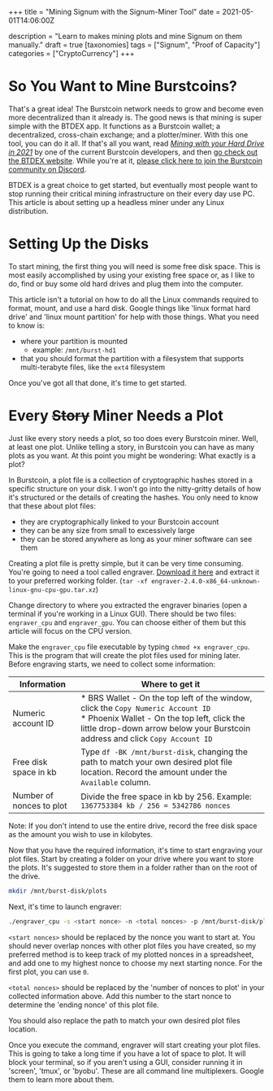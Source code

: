 +++
title = "Mining Signum with the Signum-Miner Tool"
date = 2021-05-01T14:06:00Z

description = "Learn to makes mining plots and mine Signum on them manually."
draft = true
[taxonomies]
tags = ["Signum", "Proof of Capacity"]
categories = ["CryptoCurrency"]
+++

# So You Want to Mine Burstcoins?
That's a great idea! The Burstcoin network needs to grow and become even more decentralized than it already is. The good news is that mining is super simple with the BTDEX app. It functions as a Burstcoin wallet; a decentralized, cross-chain exchange; and a plotter/miner. With this one tool, you can do it all. If that's all you want, read _[Mining with your Hard Drive in 2021][jjos-article]_ by one of the current Burstcoin developers, and then [go check out the BTDEX website][btdex]. While you're at it, [please click here to join the Burstcoin community on Discord][discord-join-link].

BTDEX is a great choice to get started, but eventually most people want to stop running their critical mining infrastructure on their every day use PC. This article is about setting up a headless miner under any Linux distribution.


# Setting Up the Disks
To start mining, the first thing you will need is some free disk space. This is most easily accomplished by using your existing free space or, as I like to do, find or buy some old hard drives and plug them into the computer.

This article isn't a tutorial on how to do all the Linux commands required to format, mount, and use a hard disk. Google things like 'linux format hard drive' and 'linux mount partition' for help with those things. What you need to know is:

  * where your partition is mounted
    * example: `/mnt/burst-hd1`
  * that you should format the partition with a filesystem that supports multi-terabyte files, like the `ext4` filesystem

Once you've got all that done, it's time to get started.

# Every ~~Story~~ Miner Needs a Plot
Just like every story needs a plot, so too does every Burstcoin miner. Well, at least one plot. Unlike telling a story, in Burstcoin you can have as many plots as you want. At this point you might be wondering: What exactly is a plot?

In Burstcoin, a plot file is a collection of cryptographic hashes stored in a specific structure on your disk. I won't go into the nitty-gritty details of how it's structured or the details of creating the hashes. You only need to know that these about plot files:
  * they are cryptographically linked to your Burstcoin account
  * they can be any size from small to excessively large
  * they can be stored anywhere as long as your miner software can see them

Creating a plot file is pretty simple, but it can be very time consuming. You're going to need a tool called engraver. [Download it here][engraver-download] and extract it to your preferred working folder. (`tar -xf engraver-2.4.0-x86_64-unknown-linux-gnu-cpu-gpu.tar.xz`)

Change directory to where you extracted the engraver binaries (open a terminal if you're working in a Linux GUI). There should be two files: `engraver_cpu` and `engraver_gpu`. You can choose either of them but this article will focus on the CPU version.

Make the `engraver_cpu` file executable by typing `chmod +x engraver_cpu`. This is the program that will create the plot files used for mining later. Before engraving starts, we need to collect some information:

| Information              | Where to get it                                                                                                                                                                                                      |
|--------------------------|----------------------------------------------------------------------------------------------------------------------------------------------------------------------------------------------------------------------|
| Numeric account ID       | * BRS Wallet - On the top left of the window, click the `Copy Numeric Account ID`<br />* Phoenix Wallet - On the top left, click the little drop-down arrow below your Burstcoin address and click `Copy Account ID` |
| Free disk space in kb    | Type `df -BK /mnt/burst-disk`, changing the path to match your own desired plot file location. Record the amount under the `Available` column.                                                                       |
| Number of nonces to plot | Divide the free space in kb by 256. Example: `1367753384 kb / 256 = 5342786 nonces`                                                                                                                                  |

<div class="note">Note: If you don't intend to use the entire drive, record the free disk space as the amount you wish to use in kilobytes.</div>

Now that you have the required information, it's time to start engraving your plot files. Start by creating a folder on your drive where you want to store the plots. It's suggested to store them in a folder rather than on the root of the drive.

```bash
mkdir /mnt/burst-disk/plots
```

Next, it's time to launch engraver:

```bash
./engraver_cpu -s <start nonce> -n <total nonces> -p /mnt/burst-disk/plots
```

`<start nonces>` should be replaced by the nonce you want to start at. You should never overlap nonces with other plot files you have created, so my preferred method is to keep track of my plotted nonces in a spreadsheet, and add one to my highest nonce to choose my next starting nonce. For the first plot, you can use `0`.

`<total nonces>` should be replaced by the 'number of nonces to plot' in your collected information above. Add this number to the start nonce to determine the 'ending nonce' of this plot file.

You should also replace the path to match your own desired plot files location.

Once you execute the command, engraver will start creating your plot files. This is going to take a long time if you have a lot of space to plot. It will block your terminal, so if you aren't using a GUI, consider running it in 'screen', 'tmux', or 'byobu'. These are all command line multiplexers. Google them to learn more about them.





[discord-join-link]: https://discord.gg/aBFeCNPgQd "Official Burstcoin Discord"
[engraver-download]: https://github.com/PoC-Consortium/engraver/releases/latest "Latest engraver download"
[scavenger-download]: https://github.com/PoC-Consortium/scavenger/releases/latest "Latest scavenger download"
[btdex]: https://btdex.trade/ "BTDEX"
[jjos-article]: https://jjos2372.medium.com/mining-with-your-hard-drive-in-2021-19d9f4a1368 "Mining with your Hard Drive in 2021"


[signum-download]: https://github.com/signum-network/signum-node/releases/latest "Signum Downloads"
[jportable]: https://portableapps.com/apps/utilities/java_portable "jPortable"
[docker-install-instructions]: https://docs.docker.com/install/ "Docker Install Instructions"
[docker-install-instructions-ubuntu]: https://docs.docker.com/install/linux/docker-ce/ubuntu/ "Docker Install Instructions for Ubuntu"
[docker-get-started]: https://docs.docker.com/get-started/ "Docker's Get Started Tutorial"
[docker-compose-install]: https://docs.docker.com/compose/install/#install-compose-on-linux-systems "Install docker-compose on Linux"
[discord-join-link]: https://discord.gg/eVFRx7DECX "Official Signum Discord"
